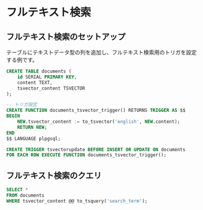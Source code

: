 # フルテキスト検索

## フルテキスト検索のセットアップ

テーブルにテキストデータ型の列を追加し、フルテキスト検索用のトリガを設定する例です。

```sql
CREATE TABLE documents (
    id SERIAL PRIMARY KEY,
    content TEXT,
    tsvector_content TSVECTOR
);

-- トリガ設定
CREATE FUNCTION documents_tsvector_trigger() RETURNS TRIGGER AS $$
BEGIN
    NEW.tsvector_content := to_tsvector('english', NEW.content);
    RETURN NEW;
END
$$ LANGUAGE plpgsql;

CREATE TRIGGER tsvectorupdate BEFORE INSERT OR UPDATE ON documents
FOR EACH ROW EXECUTE FUNCTION documents_tsvector_trigger();
```

## フルテキスト検索のクエリ

```sql
SELECT *
FROM documents
WHERE tsvector_content @@ to_tsquery('search_term');
```
